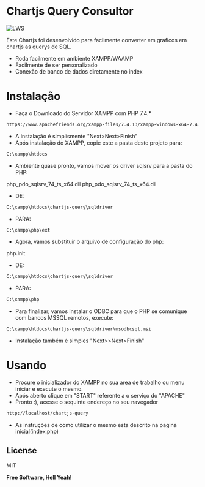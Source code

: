 # Chartjs Query Consultor

[![LWS](https://i.imgur.com/6WstVLQ.png)](mailto:andersonbelderrama@gmail.com)



Este Chartjs foi desenvolvido para facilmente converter em graficos em chartjs as querys de SQL. 

  - Roda facilmente em ambiente XAMPP/WAAMP
  - Facilmente de ser personalizado
  - Conexão de banco de dados diretamente no index

# Instalação

- Faça o Downloado do Servidor XAMPP com PHP 7.4.*
```sh 
https://www.apachefriends.org/xampp-files/7.4.13/xampp-windows-x64-7.4.13-1-VC15-installer.exe
```
- A instalação é simplismente "Next>Next>Finish"
- Após instalação do XAMPP, copie este a pasta deste projeto para:
```sh
C:\xampp\htdocs
```
- Ambiente quase pronto, vamos mover os driver sqlsrv para a pasta do PHP:

php_pdo_sqlsrv_74_ts_x64.dll
php_pdo_sqlsrv_74_ts_x64.dll
- DE:
```sh
C:\xampp\htdocs\chartjs-query\sqldriver
```
- PARA:
```sh
C:\xampp\php\ext
```
- Agora, vamos substituir o arquivo de configuração do php:

php.init
- DE:
```sh
C:\xampp\htdocs\chartjs-query\sqldriver
```
- PARA:
```sh
C:\xampp\php
```
- Para finalizar, vamos instalar o ODBC para que o PHP se comunique com bancos MSSQL remotos, execute:
```sh
C:\xampp\htdocs\chartjs-query\sqldriver\msodbcsql.msi
```
- Instalação também é simples "Next>>Next>Finish"


# Usando

  - Procure o inicializador do XAMPP no sua area de trabalho ou menu iniciar e execute o mesmo.
  - Após aberto clique em "START" referente a o serviço do "APACHE"
  - Pronto :), acesse o sequinte endereço no seu navegador
```sh
http://localhost/chartjs-query
```
- As instruções de como utilizar o mesmo esta descrito na pagina inicial(index.php)



License
----

MIT


**Free Software, Hell Yeah!**
